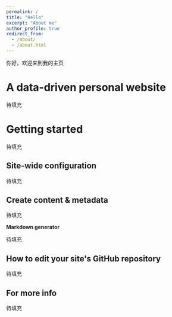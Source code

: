 ```yaml
---
permalink: /
title: "Hello"
excerpt: "About me"
author_profile: true
redirect_from: 
  - /about/
  - /about.html
---
```


你好，欢迎来到我的主页


A data-driven personal website
======
待填充

Getting started
======
待填充

Site-wide configuration
------
待填充

Create content & metadata
------
待填充

**Markdown generator**

待填充

How to edit your site's GitHub repository
------
待填充

For more info
------
待填充
